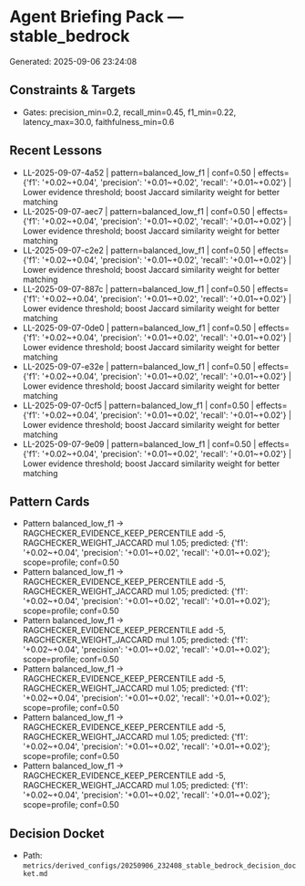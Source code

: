 # Agent Briefing Pack — stable_bedrock
Generated: 2025-09-06 23:24:08

## Constraints & Targets
- Gates: precision_min=0.2, recall_min=0.45, f1_min=0.22, latency_max=30.0, faithfulness_min=0.6


## Recent Lessons
- LL-2025-09-07-4a52 | pattern=balanced_low_f1 | conf=0.50 | effects={'f1': '+0.02~+0.04', 'precision': '+0.01~+0.02', 'recall': '+0.01~+0.02'} | Lower evidence threshold; boost Jaccard similarity weight for better matching
- LL-2025-09-07-aec7 | pattern=balanced_low_f1 | conf=0.50 | effects={'f1': '+0.02~+0.04', 'precision': '+0.01~+0.02', 'recall': '+0.01~+0.02'} | Lower evidence threshold; boost Jaccard similarity weight for better matching
- LL-2025-09-07-c2e2 | pattern=balanced_low_f1 | conf=0.50 | effects={'f1': '+0.02~+0.04', 'precision': '+0.01~+0.02', 'recall': '+0.01~+0.02'} | Lower evidence threshold; boost Jaccard similarity weight for better matching
- LL-2025-09-07-887c | pattern=balanced_low_f1 | conf=0.50 | effects={'f1': '+0.02~+0.04', 'precision': '+0.01~+0.02', 'recall': '+0.01~+0.02'} | Lower evidence threshold; boost Jaccard similarity weight for better matching
- LL-2025-09-07-0de0 | pattern=balanced_low_f1 | conf=0.50 | effects={'f1': '+0.02~+0.04', 'precision': '+0.01~+0.02', 'recall': '+0.01~+0.02'} | Lower evidence threshold; boost Jaccard similarity weight for better matching
- LL-2025-09-07-e32e | pattern=balanced_low_f1 | conf=0.50 | effects={'f1': '+0.02~+0.04', 'precision': '+0.01~+0.02', 'recall': '+0.01~+0.02'} | Lower evidence threshold; boost Jaccard similarity weight for better matching
- LL-2025-09-07-0cf5 | pattern=balanced_low_f1 | conf=0.50 | effects={'f1': '+0.02~+0.04', 'precision': '+0.01~+0.02', 'recall': '+0.01~+0.02'} | Lower evidence threshold; boost Jaccard similarity weight for better matching
- LL-2025-09-07-9e09 | pattern=balanced_low_f1 | conf=0.50 | effects={'f1': '+0.02~+0.04', 'precision': '+0.01~+0.02', 'recall': '+0.01~+0.02'} | Lower evidence threshold; boost Jaccard similarity weight for better matching


## Pattern Cards
- Pattern balanced_low_f1 → RAGCHECKER_EVIDENCE_KEEP_PERCENTILE add -5, RAGCHECKER_WEIGHT_JACCARD mul 1.05; predicted: {'f1': '+0.02~+0.04', 'precision': '+0.01~+0.02', 'recall': '+0.01~+0.02'}; scope=profile; conf=0.50
- Pattern balanced_low_f1 → RAGCHECKER_EVIDENCE_KEEP_PERCENTILE add -5, RAGCHECKER_WEIGHT_JACCARD mul 1.05; predicted: {'f1': '+0.02~+0.04', 'precision': '+0.01~+0.02', 'recall': '+0.01~+0.02'}; scope=profile; conf=0.50
- Pattern balanced_low_f1 → RAGCHECKER_EVIDENCE_KEEP_PERCENTILE add -5, RAGCHECKER_WEIGHT_JACCARD mul 1.05; predicted: {'f1': '+0.02~+0.04', 'precision': '+0.01~+0.02', 'recall': '+0.01~+0.02'}; scope=profile; conf=0.50
- Pattern balanced_low_f1 → RAGCHECKER_EVIDENCE_KEEP_PERCENTILE add -5, RAGCHECKER_WEIGHT_JACCARD mul 1.05; predicted: {'f1': '+0.02~+0.04', 'precision': '+0.01~+0.02', 'recall': '+0.01~+0.02'}; scope=profile; conf=0.50
- Pattern balanced_low_f1 → RAGCHECKER_EVIDENCE_KEEP_PERCENTILE add -5, RAGCHECKER_WEIGHT_JACCARD mul 1.05; predicted: {'f1': '+0.02~+0.04', 'precision': '+0.01~+0.02', 'recall': '+0.01~+0.02'}; scope=profile; conf=0.50
- Pattern balanced_low_f1 → RAGCHECKER_EVIDENCE_KEEP_PERCENTILE add -5, RAGCHECKER_WEIGHT_JACCARD mul 1.05; predicted: {'f1': '+0.02~+0.04', 'precision': '+0.01~+0.02', 'recall': '+0.01~+0.02'}; scope=profile; conf=0.50


## Decision Docket

- Path: `metrics/derived_configs/20250906_232408_stable_bedrock_decision_docket.md`

